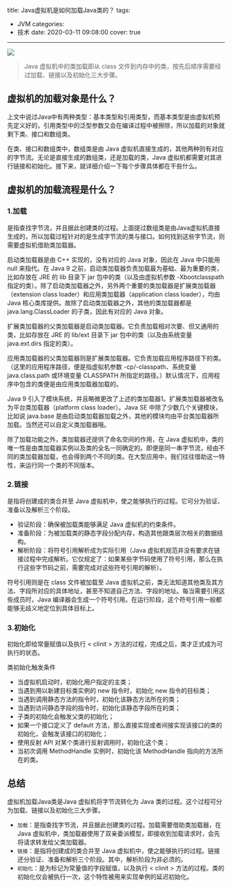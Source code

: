 title: Java虚拟机是如何加载Java类的？
tags:
  - JVM
categories:
  - 技术
date: 2020-03-11 09:08:00
cover: true

---

![](http://q6pznk9ej.bkt.clouddn.com/img%20%284%29.png)
<!-- more -->

>Java 虚拟机中的类加载即从 class 文件到内存中的类，按先后顺序需要经过加载、链接以及初始化三大步骤。

## 虚拟机的加载对象是什么？
上文中说过Java中有两种类型：基本类型和引用类型，而基本类型是由虚拟机预先定义好的，引用类型中的泛型参数又会在编译过程中被擦除，所以加载的对象就剩下类、接口和数组类。

在类、接口和数组类中，数组类是由 Java 虚拟机直接生成的，其他两种则有对应的字节流。无论是直接生成的数组类，还是加载的类，Java 虚拟机都需要对其进行链接和初始化。接下来，就详细介绍一下每个步骤具体都在干些什么。
## 虚拟机的加载流程是什么？
### 1.加载
是指查找字节流，并且据此创建类的过程。上面提过数组类是由Java虚拟机直接生成的，所以加载过程针对的是生成字节流的类与接口。如何找到这些字节流，则需要虚拟机借助类加载器。

启动类加载器是由 C++ 实现的，没有对应的 Java 对象，因此在 Java 中只能用 null 来指代。在 Java 9 之前，启动类加载器负责加载最为基础、最为重要的类，比如存放在 JRE 的 lib 目录下 jar 包中的类（以及由虚拟机参数 -Xbootclasspath 指定的类）。除了启动类加载器之外，另外两个重要的类加载器是扩展类加载器（extension class loader）和应用类加载器（application class loader），均由 Java 核心类库提供。故除了启动类加载器之外，其他的类加载器都是java.lang.ClassLoader 的子类，因此有对应的 Java 对象。

扩展类加载器的父类加载器是启动类加载器。它负责加载相对次要、但又通用的类，比如存放在 JRE 的 lib/ext 目录下 jar 包中的类（以及由系统变量 java.ext.dirs 指定的类）。

应用类加载器的父类加载器则是扩展类加载器。它负责加载应用程序路径下的类。（这里的应用程序路径，便是指虚拟机参数 -cp/-classpath、系统变量 java.class.path 或环境变量 CLASSPATH 所指定的路径。）默认情况下，应用程序中包含的类便是由应用类加载器加载的。

Java 9 引入了模块系统，并且略微更改了上述的类加载器1。扩展类加载器被改名为平台类加载器（platform class loader）。Java SE 中除了少数几个关键模块，比如说 java.base 是由启动类加载器加载之外，其他的模块均由平台类加载器所加载。当然还可以自定义类加载器哦。

除了加载功能之外，类加载器还提供了命名空间的作用，在 Java 虚拟机中，类的唯一性是由类加载器实例以及类的全名一同确定的。即便是同一串字节流，经由不同的类加载器加载，也会得到两个不同的类。在大型应用中，我们往往借助这一特性，来运行同一个类的不同版本。
### 2.链接
是指将创建成的类合并至 Java 虚拟机中，使之能够执行的过程。它可分为验证、准备以及解析三个阶段。
* 验证阶段：确保被加载类能够满足 Java 虚拟机的约束条件。
* 准备阶段：为被加载类的静态字段分配内存，构造其他跟类层次相关的数据结构。
* 解析阶段：将符号引用解析成为实际引用（Java 虚拟机规范并没有要求在链接过程中完成解析。它仅规定了：如果某些字节码使用了符号引用，那么在执行这些字节码之前，需要完成对这些符号引用的解析）。

符号引用则是在 class 文件被加载至 Java 虚拟机之前，类无法知道其他类及其方法、字段所对应的具体地址，甚至不知道自己方法、字段的地址。每当需要引用这些成员时，Java 编译器会生成一个符号引用。在运行阶段，这个符号引用一般都能够无歧义地定位到具体目标上。
### 3.初始化
初始化即给常量赋值以及执行 < clinit > 方法的过程，完成之后，类才正式成为可执行的状态。

类初始化触发条件

* 当虚拟机启动时，初始化用户指定的主类；
* 当遇到用以新建目标类实例的 new 指令时，初始化 new 指令的目标类；
* 当遇到调用静态方法的指令时，初始化该静态方法所在的类；
* 当遇到访问静态字段的指令时，初始化该静态字段所在的类；
* 子类的初始化会触发父类的初始化；
* 如果一个接口定义了 default 方法，那么直接实现或者间接实现该接口的类的初始化，会触发该接口的初始化；
* 使用反射 API 对某个类进行反射调用时，初始化这个类；
* 当初次调用 MethodHandle 实例时，初始化该 MethodHandle 指向的方法所在的类。
## 总结
虚拟机加载Java类是Java 虚拟机将字节流转化为 Java 类的过程。这个过程可分为加载、链接以及初始化三大步骤。

* `加载`：是指查找字节流，并且据此创建类的过程。加载需要借助类加载器，在 Java 虚拟机中，类加载器使用了双亲委派模型，即接收到加载请求时，会先将请求转发给父类加载器。
* `链接`：是指将创建成的类合并至 Java 虚拟机中，使之能够执行的过程。链接还分验证、准备和解析三个阶段。其中，解析阶段为非必须的。
* `初始化`：是为标记为常量值的字段赋值，以及执行 < clinit > 方法的过程。类的初始化仅会被执行一次，这个特性被用来实现单例的延迟初始化。
